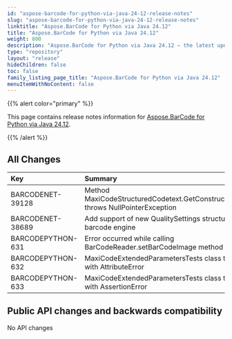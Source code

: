 ```yaml
---
id: "aspose-barcode-for-python-via-java-24-12-release-notes"
slug: "aspose-barcode-for-python-via-java-24-12-release-notes"
linktitle: "Aspose.BarCode for Python via Java 24.12"
title: "Aspose.BarCode for Python via Java 24.12"
weight: 800
description: "Aspose.BarCode for Python via Java 24.12 – the latest updates and fixes."
type: "repository"
layout: "release"
hideChildren: false
toc: false
family_listing_page_title: "Aspose.BarCode for Python via Java 24.12"
menuItemWithNoContent: false
---
```


{{% alert color="primary" %}} 

This page contains release notes information for [Aspose.BarCode for Python via Java 24.12](https://releases.aspose.com/barcode/python-java/new-releases/aspose.barcode-for-python-via-java-24.12/).

{{% /alert %}} 
## **All Changes**

| **Key**           | **Summary**                                                                            | **Category** |
|:------------------|:---------------------------------------------------------------------------------------|:-------------|
| BARCODENET-39128  | Method MaxiCodeStructuredCodetext.GetConstructedCodetext() throws NullPointerException | Bug          |
| BARCODENET-38689  | Add support of new QualitySettings structure to 1D barcode engine                      | Enhancement  |
| BARCODEPYTHON-631 | Error occurred while calling BarCodeReader.setBarCodeImage method                      | Bug           |
| BARCODEPYTHON-632 | MaxiCodeExtendedParametersTests class tests failed with AttributeError                 | Bug           |
| BARCODEPYTHON-633 | MaxiCodeExtendedParametersTests class test failed with AssertionError                 | Bug           |

## Public API changes and backwards compatibility

No API changes
